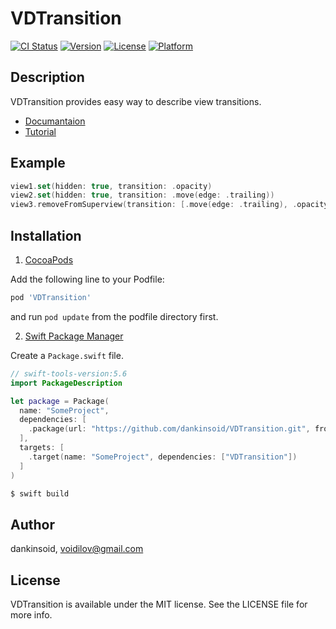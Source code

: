 # VDTransition

[![CI Status](https://img.shields.io/travis/dankinsoid/VDTransition.svg?style=flat)](https://travis-ci.org/dankinsoid/VDTransition)
[![Version](https://img.shields.io/cocoapods/v/VDTransition.svg?style=flat)](https://cocoapods.org/pods/VDTransition)
[![License](https://img.shields.io/cocoapods/l/VDTransition.svg?style=flat)](https://cocoapods.org/pods/VDTransition)
[![Platform](https://img.shields.io/cocoapods/p/VDTransition.svg?style=flat)](https://cocoapods.org/pods/VDTransition)

## Description

VDTransition provides easy way to describe view transitions.

- [Documantaion](https://dankinsoid.github.io/VDTransition/documentation/vdtransition)
- [Tutorial](https://dankinsoid.github.io/VDTransition/tutorials/vdtransition/tutorial)

## Example
```swift 
view1.set(hidden: true, transition: .opacity)
view2.set(hidden: true, transition: .move(edge: .trailing))
view3.removeFromSuperview(transition: [.move(edge: .trailing), .opacity])
```

## Installation
1.  [CocoaPods](https://cocoapods.org)

Add the following line to your Podfile:
```ruby
pod 'VDTransition'
```
and run `pod update` from the podfile directory first.

2. [Swift Package Manager](https://github.com/apple/swift-package-manager)

Create a `Package.swift` file.
```swift
// swift-tools-version:5.6
import PackageDescription

let package = Package(
  name: "SomeProject",
  dependencies: [
    .package(url: "https://github.com/dankinsoid/VDTransition.git", from: "1.16.0")
  ],
  targets: [
    .target(name: "SomeProject", dependencies: ["VDTransition"])
  ]
)
```
```ruby
$ swift build
```

## Author

dankinsoid, voidilov@gmail.com

## License

VDTransition is available under the MIT license. See the LICENSE file for more info.

